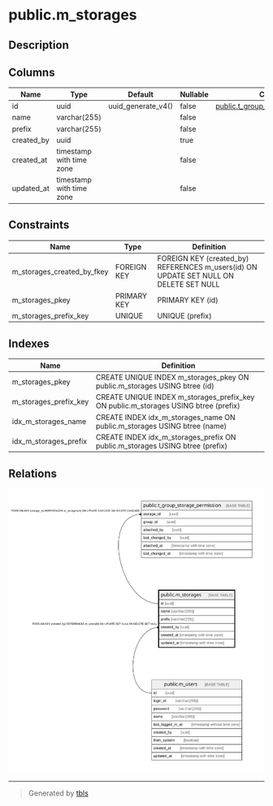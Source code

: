 # public.m_storages

## Description

## Columns

| Name | Type | Default | Nullable | Children | Parents | Comment |
| ---- | ---- | ------- | -------- | -------- | ------- | ------- |
| id | uuid | uuid_generate_v4() | false | [public.t_group_storage_permission](public.t_group_storage_permission.md) |  |  |
| name | varchar(255) |  | false |  |  |  |
| prefix | varchar(255) |  | false |  |  |  |
| created_by | uuid |  | true |  | [public.m_users](public.m_users.md) |  |
| created_at | timestamp with time zone |  | false |  |  |  |
| updated_at | timestamp with time zone |  | false |  |  |  |

## Constraints

| Name | Type | Definition |
| ---- | ---- | ---------- |
| m_storages_created_by_fkey | FOREIGN KEY | FOREIGN KEY (created_by) REFERENCES m_users(id) ON UPDATE SET NULL ON DELETE SET NULL |
| m_storages_pkey | PRIMARY KEY | PRIMARY KEY (id) |
| m_storages_prefix_key | UNIQUE | UNIQUE (prefix) |

## Indexes

| Name | Definition |
| ---- | ---------- |
| m_storages_pkey | CREATE UNIQUE INDEX m_storages_pkey ON public.m_storages USING btree (id) |
| m_storages_prefix_key | CREATE UNIQUE INDEX m_storages_prefix_key ON public.m_storages USING btree (prefix) |
| idx_m_storages_name | CREATE INDEX idx_m_storages_name ON public.m_storages USING btree (name) |
| idx_m_storages_prefix | CREATE INDEX idx_m_storages_prefix ON public.m_storages USING btree (prefix) |

## Relations

![er](public.m_storages.svg)

---

> Generated by [tbls](https://github.com/k1LoW/tbls)
